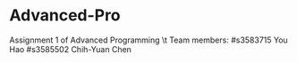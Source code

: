 # Advanced-Pro
Assignment 1 of Advanced Programming \t
Team members:
#s3583715 You Hao
#s3585502 Chih-Yuan Chen
